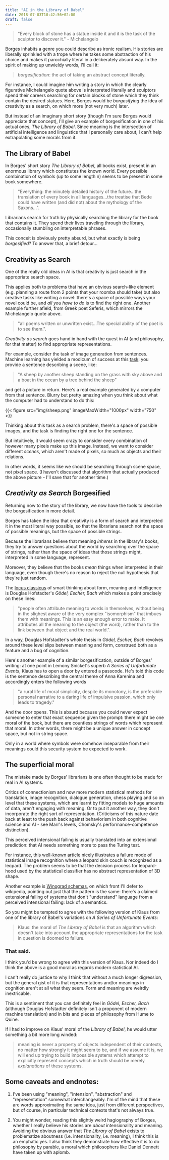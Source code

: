 ```yaml
---
title: "AI in the Library of Babel"
date: 2018-07-03T10:42:56+02:00
draft: false
---
```




<!-- almost as ludicrous as it would be to search the gene space for organisms...(ellipsis for effect) -->

<!-- the quest in mathematical logic to search the space of logical formulae for ones which mean true things: this is [provably](Gödel, Escher, Bach) impossible in suitably interesting settings. -->

<!-- ``The late great evolutionary theorist Geogre Williams insisted that it was a mistake to identify genes with DNA molecules. That would be approximately the same mistake as thinking that Hamlet is made out of ink....Genes, as reciples for making proteins, are also abstract, informational things...'' Intuition pump to prove the point: digital meiosis. dennett then notes that sperm motility wouldn't be selected for here. the dangers of mut. mut. -->

<!-- the mistake the arises from borgesification: -->
<!-- Some people said that what science showed was that nothing was really solid, solidity was an illusion, but Eddington knew better than to go that far. Some people have said that color is an illusion. Is it? Electromagnetic radiation in the narrow range that accounts for human vision (the range in between infrared and ultraviolet) is not made of little colored things, and atoms, even gold atoms, aren't colored. But still, color is not an illusion in the sense that natters: nobody thinks Sony is lying when it says that its color televisions really show the world of color, or that Sherwin-Williams should be sued fro fraud for selling us many different colors in the form of paint. How about dollars? These days the vast majority of them aren't made of silver or even paper. They are virtual, made of information, not material, just like poems and promises. Does that mean that they are an illusion? No, but don't hunt for them anong the molecules -->


<!-- in borges' story, there is an example of shifting context to dislodge meanings from their strings: -->
<!-- but there's more, because this example is like in the real world but way too extreme (there's no real library) -->


>"Every block of stone has a statue inside it and it is the task of the sculptor to discover it." - Michelangelo

Borges inhabits a genre you could describe as ironic realism. His stories are liberally sprinkled with a trope where he takes some abstraction of his choice and makes it parochially literal in a deliberately absurd way. In the spirit of making up unwieldy words, I'll call it:

> *borgesification*: the act of taking an abstract concept literally.

For instance, I could imagine him writing a story in which the clearly figurative Michelangelo quote above is interpreted literally and sculptors spend their careers searching for certain blocks of stone which they think contain the desired statues. Here, Borges would be *borgesifying* the idea of creativity as a search, on which more (not very much) later.

But instead of an imaginary short story (though I'm sure Borges would appreciate that concept), I'll give an example of borgesification in one of his actual ones, *The Library of Babel*. Since meaning is the intersection of artificial intelligence and linguistics that I personally care about, I can't help extrapolating some morals from it.

## The Library of Babel

In Borges' short story *The Library of Babel*, all books exist, present in an enormous library which constitutes the known world. Every possible combination of symbols (up to some length n) seems to be present in some book somewhere.

> "Everything: the minutely detailed history of the future...the translation of every book in all languages...the treatise that Bede could have written (and did not) about the mythology of the Saxons...".

Librarians search for truth by physically searching the library for the book that contains it. They spend their lives traveling through the library, occasionally stumbling on interpretable phrases.

This conceit is obviously pretty absurd, but what exactly is being *borgesified*? To answer that, a brief detour...

## Creativity as Search

One of the really old ideas in AI is that creativity is just search in the appropriate search space.

This applies both to problems that have an obvious search-like element (e.g. planning a route from 2 points that your roomba should take) but also creative tasks like writing a novel: there's a space of possible ways your novel could be, and *all you have to do* is to find the right one. Another example further afield, from Greek poet Seferis, which mirrors the Michelangelo quote above.

> "all poems written or unwritten exist...The special ability of the poet is to see them.".

*Creativity as search* goes hand in hand with the quest in AI (and philosophy, for that matter) to find appropriate representations.

For example, consider the task of image generation from sentences. Machine learning has yielded a modicum of success at this [task](https://arxiv.org/abs/1804.01622): you provide a sentence describing a scene, like:

> "A sheep by another sheep standing on the grass with sky above and a boat in the ocean by a tree behind the sheep"

and get a picture in return. Here's a real example generated by a computer from that sentence. Blurry but pretty amazing when you think about what the computer had to understand to do this:

{{< figure src="img/sheep.png" imageMaxWidth="1000px" width="750" >}}

Thinking about this task as a search problem, there's a space of possible images, and the task is finding the right one for the sentence.

But intuitively, it would seem crazy to consider every combination of however many pixels make up this image. Instead, we want to consider different *scenes*, which aren't made of pixels, so much as objects and their relations.

In other words, it seems like we should be searching through scene space, not pixel space. (I haven't discussed that algorithm that actually produced the above picture - I'll save that for another time.)

## *Creativity as Search* Borgesified

Returning now to the story of the library, we now have the tools to describe the borgesification in more detail.

Borges has taken the idea that creativity is a form of search and interpreted it in the most literal way possible, so that the librarians search not the space of possible meanings, but the space of possible strings.




<!-- The fallacy inherent in this conceit is somewhat obvious, but instructive to spell out:  -->

<!-- A string of characters is not the same as the meaning you might obtain by interpreting that string according to any particular language. (Note how Borges blurs this distinction already by referring to particular strings of characters by their interpretations, e.g. a counterfactual treatise written by Bede.) -->



Because the librarians believe that meaning *inheres* in the library's books, they try to answer questions about the world by searching over the space of strings, rather than the space of ideas that those strings might, interpreted in some language, represent.

Moreover, they believe that the books *mean* things when interpreted in their language, even though there's no reason to reject the null hypothesis that they're just random.



<!-- Forget thinking about clever proofs - to find the answer to Fermat's last theorem, just find the book it's written in. To write the most beautiful song in the world, just pick it out from the space of possibilities. -->






<!-- (Imputing meaning to a text seems reasonable in general: when I look at a book consisting of strings of characters, it's not weird that I learn something about the world by interpreting those characters according to the rules of English. -->

<!-- But when that book is just one of the totality of possible combinations of symbols in an endless library, the belief that you can learn things about in any particular language ) -->

The [locus classicus](https://en.wiktionary.org/wiki/locus_classicus) of smart thinking about form, meaning and intelligence is Douglas Hofstadter's *Gödel, Escher, Bach* which makes a point precisely on these lines:

> "people often attribute meaning to words in themselves, without being in the slighest aware of the very complex "isomorphism" that imbues them with meanings. This is an easy enough error to make. It attributes all the meaning to the object (the word), rather than to the link between that object and the real world.".

In a way, Douglas Hofstadter's whole thesis in *Gödel, Escher, Bach* revolves around these level slips between meaning and form, construed both as a feature and a bug of cognition.

<!-- Someone sensible who lived in the library would never reject the null hypothesis that no interpretation of the library's books gives you any information about anything in the world. Borges, in typical fashion, introduces this reasonable and correct belief as the position of radicals: -->

<!-- > "(I know of an uncouth region whose librarians repudiate the vain and superstitious custom of finding a meaning in books and equate it with that of finding a meaning in dreams or in the chaotic lines of one's palm... They admit that the inventors of this writing imitated the twenty-five natural symbols, but maintain that this application is accidental and that the books signify nothing in themselves.)" -->



<!-- or learning to code by memorizing muscle movements corresponding to successful programs.  -->


Here's another example of a similar borgesification, outside of Borges' writing: at one point in Lemony Snicket's superb *A Series of Unfortunate Events*, Klaus has to open a door by entered a passcode. He's told this code is the sentence describing the central theme of Anna Karenina and accordingly enters the following words

>"a rural life of moral simplicity, despite its monotony, is the preferable personal narrative to a daring life of impulsive passion, which only leads to tragedy."

And the door opens. This is absurd because you could never expect someone to enter that exact sequence given the prompt: there might be one moral of the book, but there are countless strings of words which represent that moral. In other words, there might be a unique answer in concept space, but not in string space.

Only in a world where symbols were somehow inseparable from their meanings could this security system be expected to work.

## The superficial moral

The mistake made by Borges' librarians is one often thought to be made for real in AI systems.

Critics of connectionism and now more modern statistical methods for translation, image recognition, dialogue generation, chess playing and so on level that these systems, which are learnt by fitting models to huge amounts of data, aren't engaging with meaning. Or to put it another way, they don't incorporate the right sort of representation. (Criticisms of this nature date back at least to the push back against behaviorism in both cognitive science and AI - see Marr's levels, Chomsky's performance-competence distinction).

This perceived intensional failing is usually translated into an extensional prediction: that AI needs something more to pass the Turing test.

For instance, [this well-known article](http://rocknrollnerd.github.io/ml/2015/05/27/leopard-sofa.html) nicely illustrates a failure mode of statistical image recognition where a leopard skin couch is recognized as a leopard. The problem seems to be that the decision process for leopard-hood used by the statistical classifier has no abstract representation of 3D shape.

Another example is [Winograd schemas](https://en.wikipedia.org/wiki/Winograd_Schema_Challenge), on which front I'll defer to wikipedia, pointing out just that the pattern is the same: there's a claimed extensional failing of systems that don't "understand" language from a perceived intensional failing: lack of a semantics.

So you might be tempted to agree with the following version of Klaus from one of the library of Babel's variations on *A Series of Unfortunate Events*:

> Klaus: the moral of *The Library of Babel* is that an algorithm which doesn't take into account the appropriate representations for the task in question is doomed to failure.

<!-- Just in the same way that the librarians think randomly chosen strings of symbols are about history or their lives, I like to think The Library of Babel is really about AI.
 -->

<!-- A perennial criticism first of [connectionism]( link) and now of modern statistical AI as used in machine translation, is that it does not engage with the correct level of abstraction, namely the *meanings* of the sentences it translates. -->

<!-- For instance, critics regularly complain that neural machine translation systems don't manipulate representations of syntactic or semantic structure and as such, are just a sort of data-driven hack. -->

<!-- The alternative they imagine is that the system first translates the target sentence into an abstract meaning, maybe represented in first order logic, and then back out again into another language. -->

<!-- then doing some finagling AT THIS LEVEL OF ABSTRACTION -->


<!-- A word for this, coined by Douglas Hofstadter (the second neologism, as promised) is sphexishness. This describes the "algorithm" of the Sphex wasp when preparing food for its young. In short, "the wasp's routine is to bring the paralyzed cricket to the burrow, leave it on the threshold, go inside to see that all is well, emerge, and then drag the cricket in. If the cricket is moved a few inches away while the wasp is inside making her preliminary inspection, the wasp, on emerging from the burrow, will bring the cricket back to the threshold, but not inside, and will then repeat the preparatory procedure of entering the burrow to see that everything is all right." -(*Gödel, Escher, Bach*). -->

<!-- Although subsequently the biological facts have turned out to be more nuanced, the original example is still useful. The point is that the wasp's algorithm works just fine in normal circumstances, but needlessly repeats the burrow-checking step when one element of its routine is altered. It doesn't really understand the meaning of its actions, because if it did, it would act differently. In other words, *this extensional failing is taken to indicate an intensional problem with the wasp's algorithm*. -->

<!-- *Sphexish* is the perfect word to describe the librarians' method of answering questions about the world. And machine learning, according to some, has the same failing: it works in a certain subset of cases, but by dint of not engaging with meaning, will fail - it's claimed - when meaning is required. A standard example is a Winograd schema: -->


<!-- in order to translate this correctly, you have to identify which group "they" refers to, which requires you to know that -->
<!-- It's worth pointing out that Winograd schemas aren't exactly the Achilles' heel they're posed as for neural machine translation - for instance, see  LINK -->
<!-- but it's easy to sympathise with the critics: it just *seems wrong* to not engage with the appropriate abstractions in favour of training systems on swathes of inherently meaningless data, like books in the library of Babel. -->



### That said.


I think you'd be wrong to agree with this version of Klaus. Nor indeed do I think the above is a good moral as regards modern statistical AI.

I can't really do justice to why I think that without a much longer digression, but the general gist of it is that representations and/or meanings in cognition aren't at all what they seem. Form and meaning are weirdly inextricable.

This is a sentiment that you can definitely feel in *Gödel, Escher, Bach* (although Douglas Hofstadter definitely isn't a proponent of modern machine translation) and in bits and pieces of philosophy from Hume to Quine.

If I had to improve on Klaus' moral of the *Library of Babel*, he would utter something a bit more long winded:

> meaning is never a property of objects independent of their contexts, no matter how strongly it might seem to be, and if we assume it is, we will end up trying to build impossible systems which attempt to explicitly represent concepts which in truth should be merely *explanations* of these systems.

## Some caveats and endnotes:

1. I've been using "meaning", "intension", "abstraction" and "representation" somewhat interchangeably. I'm of the mind that these are words approximating the same idea, just from different perspectives, but of course, in particular technical contexts that's not always true.

<!-- I don't think it's a good moral because the problem with the librarians is not that they're sphexish. In fact, I don't think sphexishness is a problem at all. -->

<!-- Their problem is that they are committed to the misguided assumption that meaning is a thing books just *have*, rather than a thing books have in the context of an interpretation. -->


2. You might wonder, reading this slightly weird hagiography of Borges, whether I really believe his stories are *about* intensionality and meaning. Avoiding the obvious answer that *The Library of Babel* exists to problematize aboutness (i.e. intensionality, i.e. meaning), I think this is an emphatic yes. I also think they demonstrate how effective it is to do philosophy by parable, a moral which philosophers like Daniel Dennett have taken up with aplomb.


<!-- # Borgesification Elsewhere -->

<!-- Borgesification is everywhere in Borges. Another story, **Pierre Menard, Author of the Quixote** is a borgesification of the idea that writing is just a changing of the context of a previous text. *Funes the Memorious*  CHECK is a borgesification of  -->














<!-- MAYBE DROP ALL OF THE SECOND ONE
Philosophical Idea 2: Pierre Menard

creativity is recontextualisation

AI spin?? :

(when you're unsure what to do, remember this as your destination: borges' idea of inventing an author/meaning is like a virtual object, and all objects are virtual. make the connection abundantly clear)

Postmodern strains of thought often take interest
	in the notion that the meaning of texts (writ broad)
		are not fixed in the texts themselves, but are continually recreated by succesive authors' usage of those texts

		Thus two authors can express the same idea but have it be understood differently...??

		also: forms are necessary
	or: none of the meaning is natural to the text itself
or more precisely: texts that are conceptually the same can differ by context NOT QUITE
the idea that writing is really just recontextualisation of past texts:
for example, Catullus writes a poem
	remarkably similar to:
		...
		is this good example?

This radical idea builds on the difficulty in separating the meaning of a text from the process of interpretation.
	to what degree is blah Blah and to what degree is its blahness a result of our interpretation

	most radical: nothing in text at all



Borgesification:

Finally my favourite.

story: pierre menard...

Pierre Menard is a poet totally devoted to creating original work, but his magnum opus is a word for word copy of Don Quixote.
	Borges goes into great detail pointing about how...

	quotes:

		The Cervantes text and the Menard text are verbally identical, but the second is almost infinitely richer. `..truth, whose mother is hostiry, rival of time, depository of deeds...": written by the "ingenious layman" miguel de Cervantes, is mere rhetorical praise of history, [but for menard]: History, the mother of truth! - the idea is straggering. Menard, a contemporary of William James, defines history not as a delving into reality but as the ery fount of reality.The contrast in styles...

AH: (quix X context1) vs (quix X context2): tensor product


point here:
I'm also thinking of his imagined poet, Pierre Menard, who copies Don Quixote word for word, in order to produce an entirely original text.

in this case, the philosophical point in the background is that


but which are only fantasy by virtue of taking a philosophical idea to an overliteral extreme:


he even admits it: fantasy quote

Borgesification without Borges:

Borgesification is pretty ubiquitous
both as a technique in literature
and a genuine fallacy in philosophy

for the former,
	in one of many excellent Series of Unfortunate Events (surely the most postmodern children's books ever written), there is a door that can only be unlocked by entering on a keyboard the central theme of Anaa Karenina
		this, is "is that a rural life of moral simplicity, despite its monotony, is the preferable personal narrative to a daring life of impulsive passion, which only leads to tragedy."

	This is a borgesification, because while Anna Karenina might indeed have a central theme, the premise of this situation is that the precise wording Klaus provides is somehow
		is that the door requires to be provided a particular point in the sentence space, not the idea space

	precise wording is surely not derivable

		search space of ideas: choose idea
		requires: search space of words

This sort of confusion between high level ideas (like
) and low level ones is

for the latter, I think that the view that free will has anything to do with the physical world's being determined or not, is really a fallacy of borgesification


Ovid loves borgesification.
EXAMPLE:














"The idealists argue that the hexagonal rooms are a necessary form of absolute space or, at least, of our intuition of space. They reason that a triangular or pentagonal room is inconceivable."

"(I know of an uncouth region whose librarians repudiate the vain and superstitious custom of finding a meaning in books and equate it with that of finding a meaning in dreams or in the chaotic lines of one’s palm . . . They admit that the inventors of this writing imitated the twenty-five natural symbols, but maintain that this application is accidental and that the books signify nothing in themselves. This dictum, we shall see, is not entirely fallacious.)"

"From these two incontrovertible premises he deduced that the Library is total and that its shelves register all the possible combinations of the twenty-odd orthographical symbols (a number which, though extremely vast, is not infinite) that is, everything it is given to express: in all languages. Everything: the minutely detailed history of the future, the archangels’ autobiographies, the faithful catalogues of the Library, thousands and thousands of false catalogues, the demonstration of the fallacy of those catalogues, the demonstration of the fallacy of the true catalogue, the Gnostic gospel of Basilides, the commentary on that gospel, the commentary on the commentary on that gospel, the true story of your death, the translation of every book in all languages, the interpolations of every book in all books, the treatise that Bede could have written (and did not) about the mythology of the Saxons, the lost works of Tacitus."

"When it was proclaimed that the Library contained all books, the first impression was one of extravagant happiness. All men felt themselves to be the masters of an intact and secret treasure. There was no personal or world problem whose eloquent solution did not exist in some hexagon. The universe was justified, the universe suddenly usurped the unlimited dimensions of hope. At that time a great deal was said about the Vindications: books of apology and prophecy which vindicated for all time the acts of every man in the universe and retained prodigious arcana for his future. Thousands of the greedy abandoned their sweet native hexagons and rushed up the stairways, urged on by the vain intention of finding their Vindication. "

information theoretic point that if everything is meaningful, nothing is meaningful

possible worlds semantics
textual variants: how do you represent a book?

basically the question of deciding whether there is an intentional author

dennett and questions of semantics:
 -->
